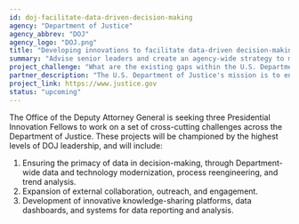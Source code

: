 ```yaml
---
id: doj-facilitate-data-driven-decision-making
agency: "Department of Justice"
agency_abbrev: "DOJ"
agency_logo: "DOJ.png"
title: "Developing innovations to facilitate data-driven decision-making, promote transparency, and optimize operations"
summary: "Advise senior leaders and create an agency-wide strategy to modernize the U.S. Department of Justice so that it can enforce the law and ensure fair and impartial administration of justice."
project_challenge: "What are the existing gaps within the U.S. Department of Justice's legacy systems and what is a structured way to implement change? "
partner_description: "The U.S. Department of Justice's mission is to enforce the law and defend the interests of the United States according to the law; to ensure public safety against threats foreign and domestic; to provide federal leadership in preventing and controlling crime; to seek just punishment for those guilty of unlawful behavior; and to ensure fair and impartial administration of justice for all Americans. Within the Department, the Office of the Deputy Attorney General advises and assists the Attorney General in formulating and implementing Departmental policies and programs and in providing overall supervision and direction to all organizational units of the Department. The fellows will report to the Chief of Staff to the Deputy Attorney General."
project_link: https://www.justice.gov
status: "upcoming"
---
```

The Office of the Deputy Attorney General is seeking three Presidential Innovation Fellows to work on a set of cross-cutting challenges across the Department of Justice. These projects will be championed by the highest levels of DOJ leadership, and will include:

<ol>
<li>Ensuring the primacy of data in decision-making, through Department-wide data and technology modernization, process reengineering, and trend analysis.</li>
<li>Expansion of external collaboration, outreach, and engagement.</li>
<li>Development of innovative knowledge-sharing platforms, data dashboards, and systems for data reporting and analysis.</li>
</ol>
